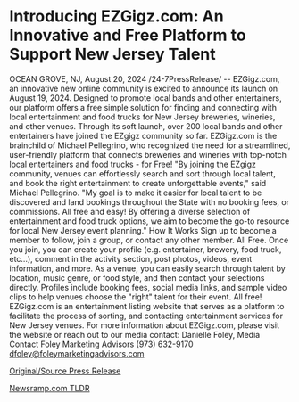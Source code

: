 # Introducing EZGigz.com: An Innovative and Free Platform to Support New Jersey Talent

OCEAN GROVE, NJ, August 20, 2024 /24-7PressRelease/ -- EZGigz.com, an innovative new online community is excited to announce its launch on August 19, 2024. Designed to promote local bands and other entertainers, our platform offers a free simple solution for finding and connecting with local entertainment and food trucks for New Jersey breweries, wineries, and other venues. Through its soft launch, over 200 local bands and other entertainers have joined the EZgigz community so far.   EZGigz.com is the brainchild of Michael Pellegrino, who recognized the need for a streamlined, user-friendly platform that connects breweries and wineries with top-notch local entertainers and food trucks - for Free!  "By joining the EZgigz community, venues can effortlessly search and sort through local talent, and book the right entertainment to create unforgettable events," said Michael Pellegrino. "My goal is to make it easier for local talent to be discovered and land bookings throughout the State with no booking fees, or commissions. All free and easy! By offering a diverse selection of entertainment and food truck options, we aim to become the go-to resource for local New Jersey event planning."  How It Works  Sign up to become a member to follow, join a group, or contact any other member. All Free.  Once you join, you can create your profile (e.g. entertainer, brewery, food truck, etc…), comment in the activity section, post photos, videos, event information, and more.  As a venue, you can easily search through talent by location, music genre, or food style, and then contact your selections directly. Profiles include booking fees, social media links, and sample video clips to help venues choose the "right" talent for their event. All free!  EZGigz.com is an entertainment listing website that serves as a platform to facilitate the process of sorting, and contacting entertainment services for New Jersey venues. For more information about EZGigz.com, please visit the website or reach out to our media contact:  Danielle Foley, Media Contact Foley Marketing Advisors (973) 632-9170 dfoley@foleymarketingadvisors.com 

[Original/Source Press Release](https://www.24-7pressrelease.com/press-release/513547/introducing-ezgigzcom-an-innovative-and-free-platform-to-support-new-jersey-talent) 

[Newsramp.com TLDR](https://newsramp.com/None) 